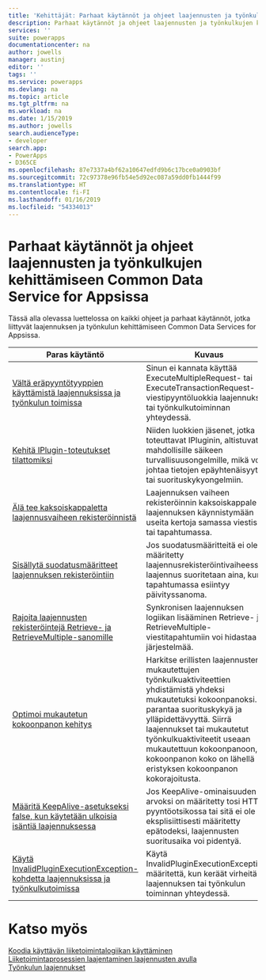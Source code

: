 ```yaml
---
title: 'Kehittäjät: Parhaat käytännöt ja ohjeet laajennusten ja työnkulkujen kehittämiseen Common Data Service for Appsissa | Microsoft Docs'
description: Parhaat käytännöt ja ohjeet laajennusten ja työnkulkujen kehittämiseen kehittäjille PowerAppsin Common Data Service for Appsissa.
services: ''
suite: powerapps
documentationcenter: na
author: jowells
manager: austinj
editor: ''
tags: ''
ms.service: powerapps
ms.devlang: na
ms.topic: article
ms.tgt_pltfrm: na
ms.workload: na
ms.date: 1/15/2019
ms.author: jowells
search.audienceType:
- developer
search.app:
- PowerApps
- D365CE
ms.openlocfilehash: 87e7337a4bf62a10647edfd9b6c17bce0a0903bf
ms.sourcegitcommit: 72c97378e96fb54e5d92ec087a59dd0fb1444f99
ms.translationtype: HT
ms.contentlocale: fi-FI
ms.lasthandoff: 01/16/2019
ms.locfileid: "54334013"
---
```

# <a name="best-practices-and-guidance-regarding-plug-in-and-workflow-development-for-the-common-data-service-for-apps"></a>Parhaat käytännöt ja ohjeet laajennusten ja työnkulkujen kehittämiseen Common Data Service for Appsissa

Tässä alla olevassa luettelossa on kaikki ohjeet ja parhaat käytännöt, jotka liittyvät laajennuksen ja työnkulun kehittämiseen Common Data Services for Appsissa.

|Paras käytäntö  |Kuvaus  |
|---------|---------|
|[Vältä eräpyyntötyyppien käyttämistä laajennuksissa ja työnkulun toimissa](avoid-batch-requests-plugin.md)     |Sinun ei kannata käyttää ExecuteMultipleRequest- tai ExecuteTransactionRequest-viestipyyntöluokkia laajennuksen tai työnkulkutoiminnan yhteydessä.         |
|[Kehitä IPlugin-toteutukset tilattomiksi](develop-iplugin-implementations-stateless.md)     |Niiden luokkien jäsenet, jotka toteuttavat IPluginin, altistuvat mahdollisille säikeen turvallisuusongelmille, mikä voi johtaa tietojen epäyhtenäisyyteen tai suorituskykyongelmiin.         |
|[Älä tee kaksoiskappaletta laajennusvaiheen rekisteröinnistä](do-not-duplicate-plugin-step-registration.md)     |Laajennuksen vaiheen rekisteröinnin kaksoiskappale saa laajennuksen käynnistymään useita kertoja samassa viestissä tai tapahtumassa.         |
|[Sisällytä suodatusmääritteet laajennuksen rekisteröintiin](include-filtering-attributes-plugin-registration.md)     |Jos suodatusmääritteitä ei ole määritetty laajennusrekisteröintivaiheessa, laajennus suoritetaan aina, kun tapahtumassa esiintyy päivityssanoma.         |
|[Rajoita laajennusten rekisteröintejä Retrieve- ja RetrieveMultiple-sanomille](limit-registration-plugins-retrieve-retrievemultiple.md)     |Synkronisen laajennuksen logiikan lisääminen Retrieve- ja RetrieveMultiple-viestitapahtumiin voi hidastaa järjestelmää.         |
|[Optimoi mukautetun kokoonpanon kehitys](optimize-assembly-development.md)     |Harkitse erillisten laajennusten tai mukautettujen työnkulkuaktiviteettien yhdistämistä yhdeksi mukautetuksi kokoonpanoksi. Se parantaa suorituskykyä ja ylläpidettävyyttä. Siirrä laajennukset tai mukautetut työnkulkuaktiviteetit useaan mukautettuun kokoonpanoon, jos kokoonpanon koko on lähellä eristyksen kokoonpanon kokorajoitusta.         |
|[Määritä KeepAlive-asetukseksi false, kun käytetään ulkoisia isäntiä laajennuksessa](set-keepalive-false-interacting-external-hosts-plugin.md)     |Jos KeepAlive-ominaisuuden arvoksi on määritetty tosi HTTP-pyyntöotsikossa tai sitä ei ole eksplisiittisesti määritetty epätodeksi, laajennusten suoritusaika voi pidentyä.         |
|[Käytä InvalidPluginExecutionException-kohdetta laajennuksissa ja työnkulkutoimissa](use-invalidpluginexecutionexception-plugin-workflow-activities.md)     |Käytä InvalidPluginExecutionException-määritettä, kun keräät virheitä laajennuksen tai työnkulun toiminnan yhteydessä.         |

# <a name="see-also"></a>Katso myös
[Koodia käyttävän liiketoimintalogiikan käyttäminen](../../apply-business-logic-with-code.md)<br />
[Liiketoimintaprosessien laajentaminen laajennusten avulla](../../plug-ins.md)<br />
[Työnkulun laajennukset](../../workflow/workflow-extensions.md)<br />